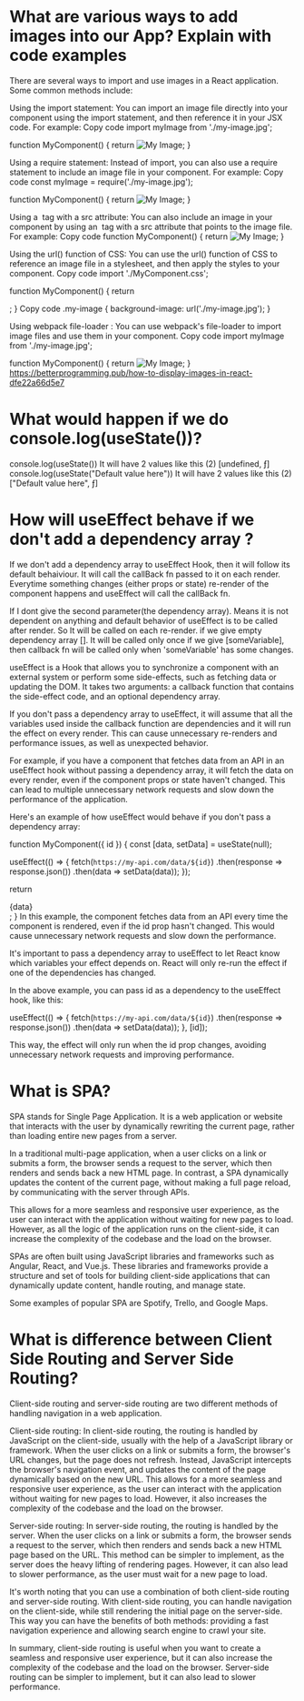 # What are various ways to add images into our App? Explain with code examples
There are several ways to import and use images in a React application. Some common methods include:

Using the import statement: You can import an image file directly into your component using the import statement, and then reference it in your JSX code. For example:
Copy code
import myImage from './my-image.jpg';

function MyComponent() {
  return <img src={myImage} alt="My Image" />;
}

Using a require statement: Instead of import, you can also use a require statement to include an image file in your component. For example:
Copy code
const myImage = require('./my-image.jpg');

function MyComponent() {
  return <img src={myImage} alt="My Image" />;
}

Using a <img> tag with a src attribute: You can also include an image in your component by using an <img> tag with a src attribute that points to the image file. For example:
Copy code
function MyComponent() {
  return <img src="./my-image.jpg" alt="My Image" />;
}

Using the url() function of CSS: You can use the url() function of CSS to reference an image file in a stylesheet, and then apply the styles to your component.
Copy code
import './MyComponent.css';

function MyComponent() {
  return <div className="my-image" />;
}
Copy code
.my-image {
    background-image: url('./my-image.jpg');
}

Using webpack file-loader : You can use webpack's file-loader to import image files and use them in your component.
Copy code
import myImage from './my-image.jpg';

function MyComponent() {
  return <img src={myImage} alt="My Image" />;
}
https://betterprogramming.pub/how-to-display-images-in-react-dfe22a66d5e7

# What would happen if we do console.log(useState())?
console.log(useState()) It will have 2 values like this (2) [undefined, ƒ]
console.log(useState("Default value here")) It will have 2 values like this (2) ["Default value here", ƒ]

# How will useEffect behave if we don't add a dependency array ?
If we don't add a dependency array to useEffect Hook, then it will follow its default behaiviour. It will call the callBack fn passed to it on each render. Everytime something changes (either props or state) re-render of the component happens and useEffect will call the callBack fn.

If I dont give the second parameter(the dependency array). Means it is not dependent on anything and default behavior of useEffect is to be called after render. So It will be called on each re-render.
if we give empty dependency array []. It will be called only once
if we give [someVariable], then callback fn will be called only when 'someVariable' has some changes.

useEffect is a Hook that allows you to synchronize a component with an external system or perform some side-effects, such as fetching data or updating the DOM. It takes two arguments: a callback function that contains the side-effect code, and an optional dependency array.

If you don't pass a dependency array to useEffect, it will assume that all the variables used inside the callback function are dependencies and it will run the effect on every render. This can cause unnecessary re-renders and performance issues, as well as unexpected behavior.

For example, if you have a component that fetches data from an API in an useEffect hook without passing a dependency array, it will fetch the data on every render, even if the component props or state haven't changed. This can lead to multiple unnecessary network requests and slow down the performance of the application.

Here's an example of how useEffect would behave if you don't pass a dependency array:


function MyComponent({ id }) {
  const [data, setData] = useState(null);

  useEffect(() => {
    fetch(`https://my-api.com/data/${id}`)
      .then(response => response.json())
      .then(data => setData(data));
  });

  return <div>{data}</div>;
}
In this example, the component fetches data from an API every time the component is rendered, even if the id prop hasn't changed. This would cause unnecessary network requests and slow down the performance.

It's important to pass a dependency array to useEffect to let React know which variables your effect depends on. React will only re-run the effect if one of the dependencies has changed.

In the above example, you can pass id as a dependency to the useEffect hook, like this:


useEffect(() => {
    fetch(`https://my-api.com/data/${id}`)
      .then(response => response.json())
      .then(data => setData(data));
  }, [id]);

This way, the effect will only run when the id prop changes, avoiding unnecessary network requests and improving performance.

# What is SPA?
SPA stands for Single Page Application. It is a web application or website that interacts with the user by dynamically rewriting the current page, rather than loading entire new pages from a server.

In a traditional multi-page application, when a user clicks on a link or submits a form, the browser sends a request to the server, which then renders and sends back a new HTML page. In contrast, a SPA dynamically updates the content of the current page, without making a full page reload, by communicating with the server through APIs.

This allows for a more seamless and responsive user experience, as the user can interact with the application without waiting for new pages to load. However, as all the logic of the application runs on the client-side, it can increase the complexity of the codebase and the load on the browser.

SPAs are often built using JavaScript libraries and frameworks such as Angular, React, and Vue.js. These libraries and frameworks provide a structure and set of tools for building client-side applications that can dynamically update content, handle routing, and manage state.

Some examples of popular SPA are Spotify, Trello, and Google Maps.

# What is difference between Client Side Routing and Server Side Routing?
Client-side routing and server-side routing are two different methods of handling navigation in a web application.

Client-side routing: In client-side routing, the routing is handled by JavaScript on the client-side, usually with the help of a JavaScript library or framework. When the user clicks on a link or submits a form, the browser's URL changes, but the page does not refresh. Instead, JavaScript intercepts the browser's navigation event, and updates the content of the page dynamically based on the new URL. This allows for a more seamless and responsive user experience, as the user can interact with the application without waiting for new pages to load. However, it also increases the complexity of the codebase and the load on the browser.

Server-side routing: In server-side routing, the routing is handled by the server. When the user clicks on a link or submits a form, the browser sends a request to the server, which then renders and sends back a new HTML page based on the URL. This method can be simpler to implement, as the server does the heavy lifting of rendering pages. However, it can also lead to slower performance, as the user must wait for a new page to load.

It's worth noting that you can use a combination of both client-side routing and server-side routing. With client-side routing, you can handle navigation on the client-side, while still rendering the initial page on the server-side. This way you can have the benefits of both methods: providing a fast navigation experience and allowing search engine to crawl your site.

In summary, client-side routing is useful when you want to create a seamless and responsive user experience, but it can also increase the complexity of the codebase and the load on the browser. Server-side routing can be simpler to implement, but it can also lead to slower performance.